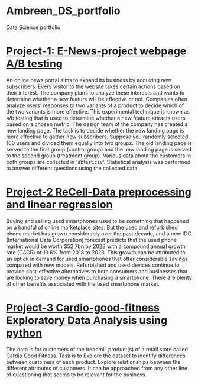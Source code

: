 # <b>Ambreen_DS_portfolio</b>
Data Science portfolio

# [Project-1: E-News-project webpage A/B testing](https://github.com/AmbreenBokhari/E-News-project/blob/main/E-news-xpress-new.ipynb)

An online news portal aims to expand its business by acquiring new subscribers. Every visitor to the website takes certain actions based on their interest. The company plans to analyze these interests and wants to determine whether a new feature will be effective or not. Companies often analyze users' responses to two variants of a product to decide which of the two variants is more effective. This experimental technique is known as a/b testing that is used to determine whether a new feature attracts users based on a chosen metric.
The design team of the company has created a new landing page. The task is to decide whether the new landing page is more effective to gather new subscribers. Suppose you randomly selected 100 users and divided them equally into two groups. The old landing page is served to the first group (control group) and the new landing page is served to the second group (treatment group). Various data about the customers in both groups are collected in 'abtest.csv'. Statistical analysis was performed to answer different questions using the collected data.



# [Project-2 ReCell-Data preprocessing and linear regression](https://github.com/AmbreenBokhari/ReCell-project/blob/main/Recell.ipynb)
Buying and selling used smartphones used to be something that happened on a handful of online marketplace sites. But the used and refurbished phone market has grown considerably over the past decade, and a new IDC (International Data Corporation) forecast predicts that the used phone market would be worth $52.7bn by 2023 with a compound annual growth rate (CAGR) of 13.6% from 2018 to 2023. This growth can be attributed to an uptick in demand for used smartphones that offer considerable savings compared with new models. Refurbished and used devices continue to provide cost-effective alternatives to both consumers and businesses that are looking to save money when purchasing a smartphone. There are plenty of other benefits associated with the used smartphone market.


# [Project-3 Cardio-good-fitness Exploratory Data Analysis using python](https://github.com/AmbreenBokhari/Cardio-good-fitness/blob/main/cardioproject-Copy1.ipynb)
The data is for customers of the treadmill product(s) of a retail store called Cardio Good Fitness. Task is to Explore the dataset to identify differences between customers of each product. Explore relationships between the different attributes of customers. It can be approached from any other line of questioning that seems to be relevant for the business.
